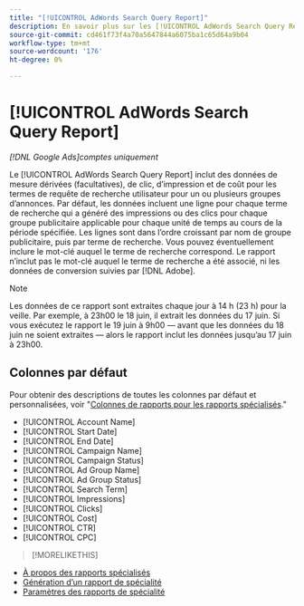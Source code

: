 ```yaml
---
title: "[!UICONTROL AdWords Search Query Report]"
description: En savoir plus sur les [!UICONTROL AdWords Search Query Report].
source-git-commit: cd461f73f4a70a5647844a6075ba1c65d64a9b04
workflow-type: tm+mt
source-wordcount: '176'
ht-degree: 0%

---
```


# [!UICONTROL AdWords Search Query Report]

*[!DNL Google Ads]comptes uniquement*

Le [!UICONTROL AdWords Search Query Report] inclut des données de mesure dérivées (facultatives), de clic, d’impression et de coût pour les termes de requête de recherche utilisateur pour un ou plusieurs groupes d’annonces. Par défaut, les données incluent une ligne pour chaque terme de recherche qui a généré des impressions ou des clics pour chaque groupe publicitaire applicable pour chaque unité de temps au cours de la période spécifiée. Les lignes sont dans l’ordre croissant par nom de groupe publicitaire, puis par terme de recherche. Vous pouvez éventuellement inclure le mot-clé auquel le terme de recherche correspond. Le rapport n’inclut pas le mot-clé auquel le terme de recherche a été associé, ni les données de conversion suivies par [!DNL Adobe].

>[!NOTE]
>
>Les données de ce rapport sont extraites chaque jour à 14 h (23 h) pour la veille. Par exemple, à 23h00 le 18 juin, il extrait les données du 17 juin. Si vous exécutez le rapport le 19 juin à 9h00 — avant que les données du 18 juin ne soient extraites — alors le rapport inclut les données jusqu’au 17 juin à 23h00.

## Colonnes par défaut

Pour obtenir des descriptions de toutes les colonnes par défaut et personnalisées, voir &quot;[Colonnes de rapports pour les rapports spécialisés](specialty-report-columns.md).&quot;

* [!UICONTROL Account Name]
* [!UICONTROL Start Date]
* [!UICONTROL End Date]
* [!UICONTROL Campaign Name]
* [!UICONTROL Campaign Status]
* [!UICONTROL Ad Group Name]
* [!UICONTROL Ad Group Status]
* [!UICONTROL Search Term]
* [!UICONTROL Impressions]
* [!UICONTROL Clicks]
* [!UICONTROL Cost]
* [!UICONTROL CTR]
* [!UICONTROL CPC]

>[!MORELIKETHIS]
* [À propos des rapports spécialisés](specialty-report-about.md)
* [Génération d’un rapport de spécialité](specialty-report-generate.md)
* [Paramètres des rapports de spécialité](specialty-report-settings.md)

